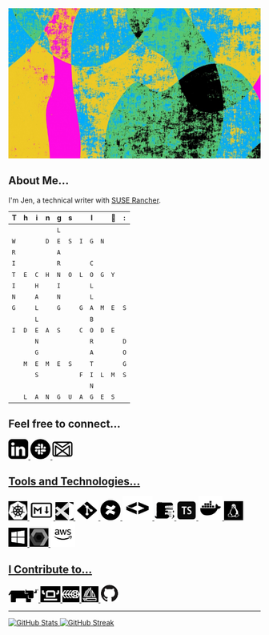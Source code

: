 <img src="https://github.com/jtravee/jtravee/blob/main/images/banner.png" width="1000" height="300"/>

## About Me...

I'm Jen, a technical writer with [SUSE Rancher](https://www.suse.com/products/suse-rancher/).

|T|h|i|n|g|s||I||💚|:|
| - | - | - | - | - | - | - | - | - | - | - |
|   |   |   |   |`L`|   |   |   |   |   |   |   
|`W`|   |   |`D`|`E`|`S`|`I`|`G`|`N`|   |   |      
|`R`|   |   |   |`A`|   |   |   |   |   |   |   
|`I`|   |   |   |`R`|   |   |`C`|   |   |   |   
|`T`|`E`|`C`|`H`|`N`|`O`|`L`|`O`|`G`|`Y`|   |    
|`I`|   |`H`|   |`I`|   |   |`L`|   |   |   |   
|`N`|   |`A`|   |`N`|   |   |`L`|   |   |   |   
|`G`|   |`L`|   |`G`|   |`G`|`A`|`M`|`E`|`S`|   
|   |   |`L`|   |   |   |   |`B`|   |   |   |   
|`I`|`D`|`E`|`A`|`S`|   |`C`|`O`|`D`|`E`|   |   
|   |   |`N`|   |   |   |   |`R`|   |   |`D`|   
|   |   |`G`|   |   |   |   |`A`|   |   |`O`|
|   |`M`|`E`|`M`|`E`|`S`|   |`T`|   |   |`G`|   
|   |   |`S`|   |   |   |`F`|`I`|`L`|`M`|`S`|   
|   |   |   |   |   |   |   |`N`|   |   |   |   
|   |`L`|`A`|`N`|`G`|`U`|`A`|`G`|`E`|`S`|   |

## Feel free to connect...

<a href=https://www.linkedin.com/in/jennifer-travinski-85320858>
<img src="https://github.com/jtravee/jtravee/blob/main/images/linkedin.png" width="40" />
  
<a href=https://suse.slack.com>
<img src="https://github.com/jtravee/jtravee/blob/main/images/slack.png" width="40" />
  
<a href=mailto:jtraveej@gmail.com>  
<img src="https://github.com/jtravee/jtravee/blob/main/images/gmail.png" width="40" />  

## Tools and Technologies...

<a href=https://kubernetes.io/>  
<img src="https://github.com/jtravee/jtravee/blob/main/images/kubernetes.png" width="38" />   

<a href=https://www.markdownguide.org/> 
<img src="https://github.com/jtravee/jtravee/blob/main/images/markdown.png" width="48" height="40" />
  
<a href=https://code.visualstudio.com/>  
<img src="https://github.com/jtravee/jtravee/blob/main/images/vscode.png" width="36 height="36" /> 
  
<a href=https://git-scm.com/git stat>  
<img src="https://github.com/jtravee/jtravee/blob/main/images/git.png" width="46" height="40" />
  
<a href=https://www.atlassian.com/software/confluence>  
<img src="https://github.com/jtravee/jtravee/blob/main/images/confluence.png" width="40" />
  
<a href=https://zube.io/>  
<img src="https://github.com/jtravee/jtravee/blob/main/images/zube.png" width="60" height="48" />  

<a href=https://docusaurus.io/>  
<img src="https://github.com/jtravee/jtravee/blob/main/images/docusaurus.png" width="40" />

<a href=https://www.adobe.com/products/technicalcommunicationsuite.html>  
<img src="https://github.com/jtravee/jtravee/blob/main/images/adobe-technical-communications-suite.png" width="40" /> 
  
<a href=https://www.docker.com/>
<img src="https://github.com/jtravee/jtravee/blob/main/images/docker.png" width="48" />    
  
<a href=https://linuxfoundation.org/>  
<img src="https://github.com/jtravee/jtravee/blob/main/images/linux.png" width="38" />
  
<a href=https://www.microsoft.com/en-us/windows>  
<img src="https://github.com/jtravee/jtravee/blob/main/images/windows.png" width="38" />
                                                                                     
<a href=https://cloud.google.com/gcp>  
<img src="https://github.com/jtravee/jtravee/blob/main/images/gcp.png" width="38" />  
                                                                                     
<a href=https://aws.amazon.com/>  
<img src="https://github.com/jtravee/jtravee/blob/main/images/aws.png" width="50" height="50"/>                                                                       

## I Contribute to...
  
<a href=https://rancher.com/>
<img src="https://github.com/jtravee/jtravee/blob/main/images/rancher.png" width="60" />  
                                                                                     
<a href=https://rancherdesktop.io/>
<img src="https://github.com/jtravee/jtravee/blob/main/images/rancher-desktop.png" width="40" />
                                                                                             
<a href=https://harvesterhci.io/>
<img src="https://github.com/jtravee/jtravee/blob/main/images/harvester.png" width="34" height="32" />   
                                                                                                   
<a href=https://fleet.rancher.io/>
<img src="https://github.com/jtravee/jtravee/blob/main/images/fleet.png" width="34" height="32" height="32" />

<a href=https://github.com/>
<img src="https://github.com/devicons/devicon/blob/master/icons/github/github-original.svg" width="36" />
                                                                                              
---
![GitHub Stats](https://github-readme-stats.vercel.app/api?username=jtravee&theme=gruvbox) [![GitHub Streak](https://github-readme-streak-stats.herokuapp.com/?user=jtravee&theme=gruvbox)](https://git.io/streak-stats)
